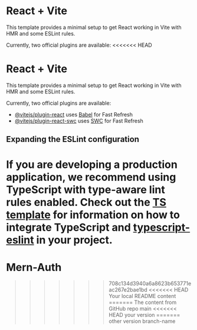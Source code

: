 # React + Vite

This template provides a minimal setup to get React working in Vite with HMR and some ESLint rules.

Currently, two official plugins are available:
<<<<<<< HEAD
# React + Vite

This template provides a minimal setup to get React working in Vite with HMR and some ESLint rules.

Currently, two official plugins are available:

- [@vitejs/plugin-react](https://github.com/vitejs/vite-plugin-react/blob/main/packages/plugin-react) uses [Babel](https://babeljs.io/) for Fast Refresh
- [@vitejs/plugin-react-swc](https://github.com/vitejs/vite-plugin-react/blob/main/packages/plugin-react-swc) uses [SWC](https://swc.rs/) for Fast Refresh

## Expanding the ESLint configuration

If you are developing a production application, we recommend using TypeScript with type-aware lint rules enabled. Check out the [TS template](https://github.com/vitejs/vite/tree/main/packages/create-vite/template-react-ts) for information on how to integrate TypeScript and [typescript-eslint](https://typescript-eslint.io) in your project.
=======
# Mern-Auth
>>>>>>> 708c134d3940a6a8623b653771eac267e2bae1bd
<<<<<<< HEAD
Your local README content
=======
The content from GitHub repo
>>>>>>> main
<<<<<<< HEAD
your version
=======
other version
>>>>>>> branch-name